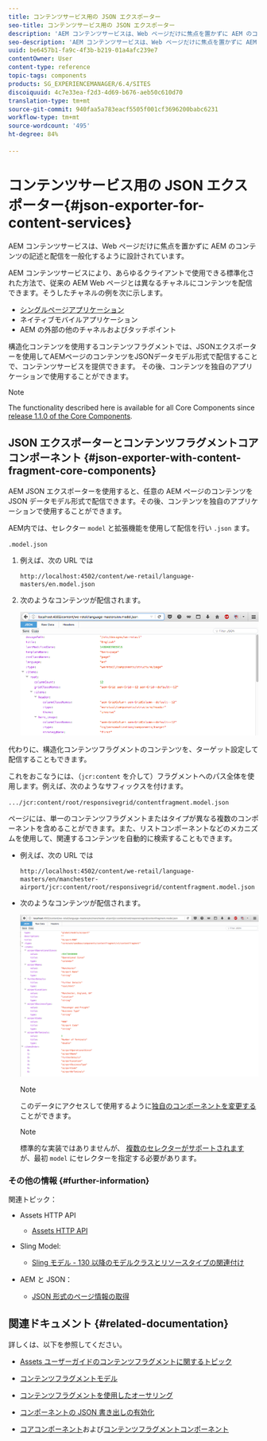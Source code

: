 ```yaml
---
title: コンテンツサービス用の JSON エクスポーター
seo-title: コンテンツサービス用の JSON エクスポーター
description: 'AEM コンテンツサービスは、Web ページだけに焦点を置かずに AEM のコンテンツの記述と配信を一般化するように設計されています。AEM コンテンツサービスにより、あらゆるクライアントで使用できる標準化された方法で、従来の AEM Web ページとは異なるチャネルにコンテンツを配信できます。 '
seo-description: 'AEM コンテンツサービスは、Web ページだけに焦点を置かずに AEM のコンテンツの記述と配信を一般化するように設計されています。AEM コンテンツサービスにより、あらゆるクライアントで使用できる標準化された方法で、従来の AEM Web ページとは異なるチャネルにコンテンツを配信できます。 '
uuid: be6457b1-fa9c-4f3b-b219-01a4afc239e7
contentOwner: User
content-type: reference
topic-tags: components
products: SG_EXPERIENCEMANAGER/6.4/SITES
discoiquuid: 4c7e33ea-f2d3-4d69-b676-aeb50c610d70
translation-type: tm+mt
source-git-commit: 940faa5a783eacf5505f001cf3696200babc6231
workflow-type: tm+mt
source-wordcount: '495'
ht-degree: 84%

---
```



# コンテンツサービス用の JSON エクスポーター{#json-exporter-for-content-services}

AEM コンテンツサービスは、Web ページだけに焦点を置かずに AEM のコンテンツの記述と配信を一般化するように設計されています。

AEM コンテンツサービスにより、あらゆるクライアントで使用できる標準化された方法で、従来の AEM Web ページとは異なるチャネルにコンテンツを配信できます。そうしたチャネルの例を次に示します。

* [シングルページアプリケーション](spa-walkthrough.md)
* ネイティブモバイルアプリケーション
* AEM の外部の他のチャネルおよびタッチポイント

構造化コンテンツを使用するコンテンツフラグメントでは、JSONエクスポーターを使用してAEMページのコンテンツをJSONデータモデル形式で配信することで、コンテンツサービスを提供できます。 その後、コンテンツを独自のアプリケーションで使用することができます。

>[!NOTE]
>
>The functionality described here is available for all Core Components since [release 1.1.0 of the Core Components](https://docs.adobe.com/content/docs/en/core-components/v1.html).

## JSON エクスポーターとコンテンツフラグメントコアコンポーネント {#json-exporter-with-content-fragment-core-components}

AEM JSON エクスポーターを使用すると、任意の AEM ページのコンテンツを JSON データモデル形式で配信できます。その後、コンテンツを独自のアプリケーションで使用することができます。

AEM内では、セレクター `model` と拡張機能を使用して配信を行い `.json` ます。

`.model.json`

1. 例えば、次の URL では

   ```shell
   http://localhost:4502/content/we-retail/language-masters/en.model.json
   ```

1. 次のようなコンテンツが配信されます。

   ![chlimage_1-192](assets/chlimage_1-192.png)

代わりに、構造化コンテンツフラグメントのコンテンツを、ターゲット設定して配信することもできます。

これをおこなうには、（`jcr:content` を介して）フラグメントへのパス全体を使用します。例えば、次のようなサフィックスを付けます。

`.../jcr:content/root/responsivegrid/contentfragment.model.json`

ページには、単一のコンテンツフラグメントまたはタイプが異なる複数のコンポーネントを含めることができます。また、リストコンポーネントなどのメカニズムを使用して、関連するコンテンツを自動的に検索することもできます。

* 例えば、次の URL では

   ```shell
   http://localhost:4502/content/we-retail/language-masters/en/manchester-airport/jcr:content/root/responsivegrid/contentfragment.model.json
   ```

* 次のようなコンテンツが配信されます。

   ![chlimage_1-193](assets/chlimage_1-193.png)

   >[!NOTE]
   >
   >このデータにアクセスして使用するように[独自のコンポーネントを変更する](/help/sites-developing/json-exporter-components.md)ことができます。

   >[!NOTE]
   >
   >標準的な実装ではありませんが、 [複数のセレクターがサポートされます](json-exporter-components.md#multiple-selectors) が、最初 `model` にセレクターを指定する必要があります。

### その他の情報 {#further-information}

関連トピック：

* Assets HTTP API

   * [Assets HTTP API](/help/assets/mac-api-assets.md)

* Sling Model:

   * [Sling モデル - 130 以降のモデルクラスとリソースタイプの関連付け](https://sling.apache.org/documentation/bundles/models.html#associating-a-model-class-with-a-resource-type-since-130)

* AEM と JSON：

   * [JSON 形式のページ情報の取得](/help/sites-developing/pageinfo.md)

## 関連ドキュメント {#related-documentation}

詳しくは、以下を参照してください。

* [Assets ユーザーガイドのコンテンツフラグメントに関するトピック](https://helpx.adobe.com/experience-manager/6-4/assets/user-guide.html?topic=/experience-manager/6-4/assets/morehelp/content-fragments.ug.js)

* [コンテンツフラグメントモデル](/help/assets/content-fragments-models.md)
* [コンテンツフラグメントを使用したオーサリング](/help/sites-authoring/content-fragments.md)
* [コンポーネントの JSON 書き出しの有効化](/help/sites-developing/json-exporter-components.md)

* [コアコンポーネント](https://docs.adobe.com/content/help/ja-JP/experience-manager-core-components/using/introduction.html)および[コンテンツフラグメントコンポーネント](https://helpx.adobe.com/experience-manager/core-components/using/content-fragment-component.html)

